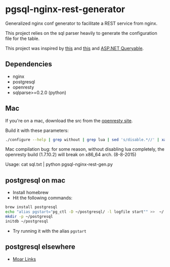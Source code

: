 # pgsql-nginx-rest-generator
Generalized nginx conf generator to facilitate a REST service from nginx.

This project relies on the sql parser heavily to generate the configuration file for the table.

This project was inspired by [this](http://rny.io/nginx/postgresql/2013/07/26/simple-api-with-nginx-and-postgresql.html) and [this](https://ef.gy/using-postgresql-with-nginx) and [ASP.NET Queryable](http://www.asp.net/web-api/overview/odata-support-in-aspnet-web-api/supporting-odata-query-options).

Dependencies
------------

* nginx
* postgresql
* openresty
* sqlparse>=0.2.0 (python)

Mac
---
If you're on a mac, download the src from the [openresty site](https://openresty.org/).

Build it with these parameters:
```bash
./configure --help | grep without | grep lua | sed 's/disable.*//' | xargs ./configure --with-http_postgres_module && make -j6 && make install
```
Mac compilation bug: for some reason, without disabling lua completely, the openresty build (1.7.10.2) will break on x86_64 arch. (8-8-2015)

Usage: cat sql.txt | python pgsql-nginx-rest-gen.py

postgresql on mac
-----------------
* Install homebrew
* Hit the following commands:
```bash
brew install postgresql
echo "alias pgstart="pg_ctl -D ~/postgresql/ -l logfile start"" >>  ~/.bash_aliases
mkdir -p ~/postgresql
initdb ~/postgresql
```
* Try running it with the alias `pgstart`

postgresql elsewhere
--------------------
* [Moar Links](https://wiki.postgresql.org/wiki/Detailed_installation_guides)
